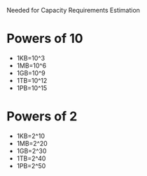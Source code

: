 Needed for Capacity Requirements Estimation

# Powers of 10

- 1KB=10^3
- 1MB=10^6
- 1GB=10^9
- 1TB=10^12
- 1PB=10^15

# Powers of 2
- 1KB=2^10
- 1MB=2^20
- 1GB=2^30
- 1TB=2^40
- 1PB=2^50
